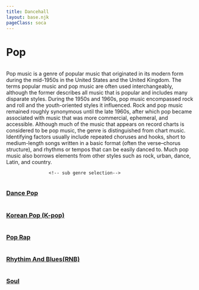 ```yaml
---
title: Dancehall
layout: base.njk
pageClass: soca
---
```

<h1 class="main-genre">Pop</h1>
<img src=""> <!-- image depicting the genre-->

<p class="summary">Pop music is a genre of popular music that originated in its modern form during the mid-1950s in the United States and the United Kingdom. The terms popular music and pop music are often used interchangeably, although the former describes all music that is popular and includes many disparate styles. During the 1950s and 1960s, pop music encompassed rock and roll and the youth-oriented styles it influenced. Rock and pop music remained roughly synonymous until the late 1960s, after which pop became associated with music that was more commercial, ephemeral, and accessible. 
Although much of the music that appears on record charts is considered to be pop music, the genre is distinguished from chart music. Identifying factors usually include repeated choruses and hooks, short to medium-length songs written in a basic format (often the verse–chorus structure), and rhythms or tempos that can be easily danced to. Much pop music also borrows elements from other styles such as rock, urban, dance, Latin, and country.
    <!-- summary of main genre here--> </p>

                    <!-- sub genre selection-->
                    
<div class="sub">
    <a href="/dance-pop" class="sub-link">
<img src=""> <!-- image of popular album or artist from said sub-genre-->
<div class="sub-info">
<h3>Dance Pop<!--sub genre name--></h3>
<p> <!-- short description of sub genre--></p>
</div>
</a>
</div>

<div class="sub">
    <a href="/korean-pop" class="sub-link">
<img src=""> <!-- image of popular album or artist from said sub-genre-->
<div class="sub-info">
<h3>Korean Pop (K-pop)<!--sub genre name--></h3>
<p><!-- short description of sub genre--></p>
</div>
</a>
</div>

<div class="sub">
    <a href="/pop-rap" class="sub-link">
<img src=""> <!-- image of popular album or artist from said sub-genre-->
<div class="sub-info">
<h3>Pop Rap<!--sub genre name--></h3>
<p><!-- short description of sub genre--></p>
</div>
</a>
</div>



<div class="sub">
    <a href="/rnb" class="sub-link">
<img src=""> <!-- image of popular album or artist from said sub-genre-->
<div class="sub-info">
<h3>Rhythim And Blues(RNB)<!--sub genre name--></h3>
<p><!-- short description of sub genre--></p>
</div>
</a>
</div>

<div class="sub">
    <a href="/soul" class="sub-link">
<img src=""> <!-- image of popular album or artist from said sub-genre-->
<div class="sub-info">
<h3>Soul<!--sub genre name--></h3>
<p><!-- short description of sub genre--></p>
</div>
</a>
</div>





